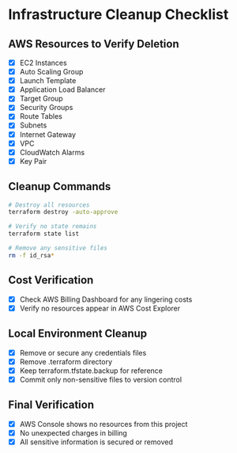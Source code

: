 # Infrastructure Cleanup Checklist

## AWS Resources to Verify Deletion

- [x] EC2 Instances
- [x] Auto Scaling Group
- [x] Launch Template
- [x] Application Load Balancer
- [x] Target Group
- [x] Security Groups
- [x] Route Tables
- [x] Subnets
- [x] Internet Gateway
- [x] VPC
- [x] CloudWatch Alarms
- [x] Key Pair

## Cleanup Commands

```bash
# Destroy all resources
terraform destroy -auto-approve

# Verify no state remains
terraform state list

# Remove any sensitive files
rm -f id_rsa*
```

## Cost Verification

- [x] Check AWS Billing Dashboard for any lingering costs
- [x] Verify no resources appear in AWS Cost Explorer

## Local Environment Cleanup

- [x] Remove or secure any credentials files
- [x] Remove .terraform directory
- [x] Keep terraform.tfstate.backup for reference
- [x] Commit only non-sensitive files to version control

## Final Verification

- [x] AWS Console shows no resources from this project
- [x] No unexpected charges in billing
- [x] All sensitive information is secured or removed